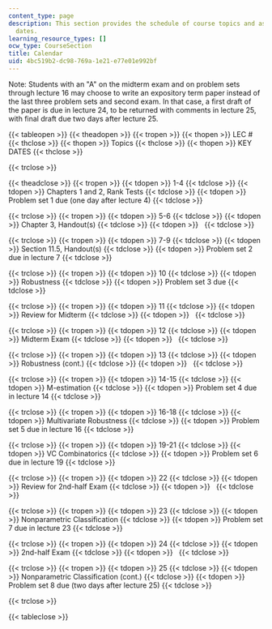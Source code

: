 ```yaml
---
content_type: page
description: This section provides the schedule of course topics and assignment due
  dates.
learning_resource_types: []
ocw_type: CourseSection
title: Calendar
uid: 4bc519b2-dc98-769a-1e21-e77e01e992bf
---
```


Note: Students with an "A" on the midterm exam and on problem sets through lecture 16 may choose to write an expository term paper instead of the last three problem sets and second exam. In that case, a first draft of the paper is due in lecture 24, to be returned with comments in lecture 25, with final draft due two days after lecture 25.

{{< tableopen >}}
{{< theadopen >}}
{{< tropen >}}
{{< thopen >}}
LEC #
{{< thclose >}}
{{< thopen >}}
Topics
{{< thclose >}}
{{< thopen >}}
KEY DATES
{{< thclose >}}

{{< trclose >}}

{{< theadclose >}}
{{< tropen >}}
{{< tdopen >}}
1-4
{{< tdclose >}}
{{< tdopen >}}
Chapters 1 and 2, Rank Tests
{{< tdclose >}}
{{< tdopen >}}
Problem set 1 due (one day after lecture 4)
{{< tdclose >}}

{{< trclose >}}
{{< tropen >}}
{{< tdopen >}}
5-6
{{< tdclose >}}
{{< tdopen >}}
Chapter 3, Handout(s)
{{< tdclose >}}
{{< tdopen >}}
 
{{< tdclose >}}

{{< trclose >}}
{{< tropen >}}
{{< tdopen >}}
7-9
{{< tdclose >}}
{{< tdopen >}}
Section 11.5, Handout(s)
{{< tdclose >}}
{{< tdopen >}}
Problem set 2 due in lecture 7
{{< tdclose >}}

{{< trclose >}}
{{< tropen >}}
{{< tdopen >}}
10
{{< tdclose >}}
{{< tdopen >}}
Robustness
{{< tdclose >}}
{{< tdopen >}}
Problem set 3 due
{{< tdclose >}}

{{< trclose >}}
{{< tropen >}}
{{< tdopen >}}
11
{{< tdclose >}}
{{< tdopen >}}
Review for Midterm
{{< tdclose >}}
{{< tdopen >}}
 
{{< tdclose >}}

{{< trclose >}}
{{< tropen >}}
{{< tdopen >}}
12
{{< tdclose >}}
{{< tdopen >}}
Midterm Exam
{{< tdclose >}}
{{< tdopen >}}
 
{{< tdclose >}}

{{< trclose >}}
{{< tropen >}}
{{< tdopen >}}
13
{{< tdclose >}}
{{< tdopen >}}
Robustness (cont.)
{{< tdclose >}}
{{< tdopen >}}
 
{{< tdclose >}}

{{< trclose >}}
{{< tropen >}}
{{< tdopen >}}
14-15
{{< tdclose >}}
{{< tdopen >}}
M-estimation
{{< tdclose >}}
{{< tdopen >}}
Problem set 4 due in lecture 14
{{< tdclose >}}

{{< trclose >}}
{{< tropen >}}
{{< tdopen >}}
16-18
{{< tdclose >}}
{{< tdopen >}}
Multivariate Robustness
{{< tdclose >}}
{{< tdopen >}}
Problem set 5 due in lecture 16
{{< tdclose >}}

{{< trclose >}}
{{< tropen >}}
{{< tdopen >}}
19-21
{{< tdclose >}}
{{< tdopen >}}
VC Combinatorics
{{< tdclose >}}
{{< tdopen >}}
Problem set 6 due in lecture 19
{{< tdclose >}}

{{< trclose >}}
{{< tropen >}}
{{< tdopen >}}
22
{{< tdclose >}}
{{< tdopen >}}
Review for 2nd-half Exam
{{< tdclose >}}
{{< tdopen >}}
 
{{< tdclose >}}

{{< trclose >}}
{{< tropen >}}
{{< tdopen >}}
23
{{< tdclose >}}
{{< tdopen >}}
Nonparametric Classification
{{< tdclose >}}
{{< tdopen >}}
Problem set 7 due in lecture 23
{{< tdclose >}}

{{< trclose >}}
{{< tropen >}}
{{< tdopen >}}
24
{{< tdclose >}}
{{< tdopen >}}
2nd-half Exam
{{< tdclose >}}
{{< tdopen >}}
 
{{< tdclose >}}

{{< trclose >}}
{{< tropen >}}
{{< tdopen >}}
25
{{< tdclose >}}
{{< tdopen >}}
Nonparametric Classification (cont.)
{{< tdclose >}}
{{< tdopen >}}
Problem set 8 due (two days after lecture 25)
{{< tdclose >}}

{{< trclose >}}

{{< tableclose >}}